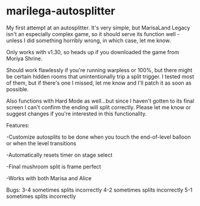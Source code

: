 # marilega-autosplitter

My first attempt at an autosplitter. It's very simple, but MarisaLand Legacy isn't an especially complex game, so it should serve its function well - unless I did something horribly wrong, in which case, let me know.

Only works with v1.30, so heads up if you downloaded the game from Moriya Shrine. 

Should work flawlessly if you're running warpless or 100%, but there might be certain hidden rooms that unintentionally trip a split trigger. I tested most of them, but if there's one I missed, let me know and I'll patch it as soon as possible.

Also functions with Hard Mode as well...but since I haven't gotten to its final screen I can't confirm the ending will split correctly. Please let me know or suggest changes if you're interested in this functionality.


Features:

-Customize autosplits to be done when you touch the end-of-level balloon or when the level transitions

-Automatically resets timer on stage select

-Final mushroom split is frame perfect

-Works with both Marisa and Alice


Bugs:
3-4 sometimes splits incorrectly
4-2 sometimes splits incorrectly
5-1 sometimes splits incorrectly
